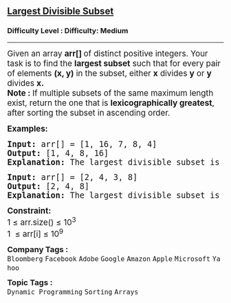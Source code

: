 <h2><a href="https://www.geeksforgeeks.org/problems/largest-divisible-subset--170643/1">Largest Divisible Subset</a></h2><h3>Difficulty Level : Difficulty: Medium</h3><hr><div class="problems_problem_content__Xm_eO" bis_skin_checked="1"><p><span style="font-size: 14pt;">Given an array&nbsp;<strong>arr[]&nbsp;</strong>of distinct positive integers. Your task is to find the <strong data-start="210" data-end="228">largest subset</strong> such that for every pair of elements <strong>(x, y)</strong> in the subset, either <strong>x</strong> divides <strong>y</strong> or <strong>y</strong> divides <strong>x.</strong><br><strong>Note : </strong>If multiple subsets of the same maximum length exist, return the one that is <strong data-start="470" data-end="500">lexicographically greatest</strong>, after sorting the subset in ascending order.</span></p>
<p><span style="font-size: 14pt;"><strong>Examples:</strong></span></p>
<pre><span style="font-size: 14pt;"><strong>Input:</strong> arr[] = [1, 16, 7, 8, 4]
<strong>Output: </strong>[1, 4, 8, 16]<br><strong>Explanation:</strong> The largest divisible subset is [1, 4, 8, 16], where each element divides the next one. This subset is already the lexicographically greatest one.</span></pre>
<pre><strong><span style="font-size: 14pt;">Input: </span></strong><span style="font-size: 14pt;">arr[] = [2, 4, 3, 8]</span><strong><span style="font-size: 14pt;"><br>Output: </span></strong><span style="font-size: 14pt;">[2, 4, 8]</span><strong><span style="font-size: 14pt;"><br>Explanation: </span></strong><span style="font-size: 14pt;">The largest divisible subset is [2, 4, 8], where each element divides the next one. This subset is already the lexicographically greatest one.</span></pre>
<p><span style="font-size: 14pt;"><strong>Constraint:</strong><br>1 ≤ arr.size() ≤ 10<sup>3</sup><br>1&nbsp; ≤ arr[i] ≤ 10<sup>9</sup></span></p></div><p><span style=font-size:18px><strong>Company Tags : </strong><br><code>Bloomberg</code>&nbsp;<code>Facebook</code>&nbsp;<code>Adobe</code>&nbsp;<code>Google</code>&nbsp;<code>Amazon</code>&nbsp;<code>Apple</code>&nbsp;<code>Microsoft</code>&nbsp;<code>Yahoo</code>&nbsp;<br><p><span style=font-size:18px><strong>Topic Tags : </strong><br><code>Dynamic Programming</code>&nbsp;<code>Sorting</code>&nbsp;<code>Arrays</code>&nbsp;